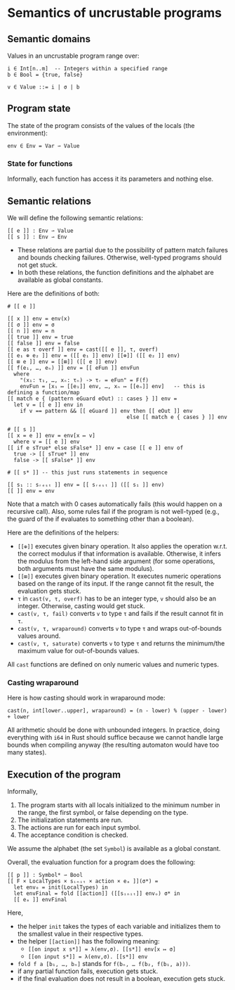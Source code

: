 # Semantics of uncrustable programs

## Semantic domains

Values in an uncrustable program range over:

```
i ∈ Int[n..m]  -- Integers within a specified range
b ∈ Bool = {true, false}

v ∈ Value ::= i | σ | b
```

## Program state

The state of the program consists of the values of the locals (the environment):

```
env ∈ Env = Var ⇀ Value
```

### State for functions

Informally, each function has access it its parameters and nothing else.

## Semantic relations

We will define the following semantic relations:

```
[[ e ]] : Env ⇀ Value
[[ s ]] : Env ⇀ Env
```

- These relations are partial due to the possibility of pattern match failures
  and bounds checking failures.  Otherwise, well-typed programs should not get
  stuck.
- In both these relations, the function definitions and the alphabet are
  available as global constants.
  
Here are the definitions of both:

```
# [[ e ]]

[[ x ]] env = env(x)
[[ σ ]] env = σ
[[ n ]] env = n
[[ true ]] env = true
[[ false ]] env = false
[[ e as τ overf ]] env = cast([[ e ]], τ, overf)
[[ e₁ ⊕ e₂ ]] env = ([[ e₁ ]] env) [[⊕]] ([[ e₂ ]] env)
[[ ⊞ e ]] env = [[⊞]] ([[ e ]] env)
[[ f(e₁, …, eₙ) ]] env = [[ eFun ]] envFun
  where
    "(x₁: τ₁, …, xₙ: τₙ) -> τᵣ = eFun" = F(f)
    envFun = [x₁ ↦ [[e₁]] env, …, xₙ ↦ [[eₙ]] env]   -- this is defining a function/map
[[ match e { (pattern eGuard eOut) :: cases } ]] env =
  let v = [[ e ]] env in
    if v == pattern && [[ eGuard ]] env then [[ eOut ]] env
                                      else [[ match e { cases } ]] env
                                      
# [[ s ]]
[[ x = e ]] env = env[x ↦ v]
  where v = [[ e ]] env
[[ if e sTrue* else sFalse* ]] env = case [[ e ]] env of
  true -> [[ sTrue* ]] env
  false -> [[ sFalse* ]] env
    
# [[ s* ]] -- this just runs statements in sequence

[[ s₁ :: sᵣₑₛₜ ]] env = [[ sᵣₑₛₜ ]] ([[ s₁ ]] env)
[[ ]] env = env
```

Note that a match with 0 cases automatically fails (this would happen on a
recursive call).  Also, some rules fail if the program is not well-typed (e.g.,
the guard of the if evaluates to something other than a boolean).

Here are the definitions of the helpers:

- `[[⊕]]` executes given binary operation.  It also applies the operation
  w.r.t. the correct modulus if that information is available.  Otherwise, it
  infers the modulus from the left-hand side argument (for some operations, both
  arguments must have the same modulus).
- `[[⊞]]` executes given binary operation.  It executes numeric operations based
  on the range of its input.  If the range cannot fit the result, the evaluation
  gets stuck.
- `τ` in `cast(v, τ, overf)` has to be an integer type, `v` should also be an
  integer.  Otherwise, casting would get stuck.
- `cast(v, τ, fail)` converts `v` to type `τ` and fails if the result cannot fit in `τ`.
- `cast(v, τ, wraparound)` converts `v` to type `τ` and wraps out-of-bounds values around.
- `cast(v, τ, saturate)` converts `v` to type `τ` and returns the minimum/the
  maximum value for out-of-bounds values.
  
All `cast` functions are defined on only numeric values and numeric types.

### Casting wraparound

Here is how casting should work in wraparound mode:

```
cast(n, int[lower..upper], wraparound) = (n - lower) % (upper - lower) + lower
```

All arithmetic should be done with unbounded integers.  In practice, doing
everything with `i64` in Rust should suffice because we cannot handle large
bounds when compiling anyway (the resulting automaton would have too many
states).

## Execution of the program

Informally,
1. The program starts with all locals initialized to the minimum number in the
   range, the first symbol, or false depending on the type.
2. The initialization statements are run.
3. The actions are run for each input symbol.
4. The acceptance condition is checked.


We assume the alphabet (the set `Symbol`) is available as a global constant.

Overall, the evaluation function for a program does the following:

```
[[ p ]] : Symbol* ⇀ Bool
[[ F × LocalTypes × sᵢₙᵢₜ × action × eₐ ]](σ*) =
  let env₀ = init(LocalTypes) in
  let envFinal = fold [[action]] ([[sᵢₙᵢₜ]] envₒ) σ* in
  [[ eₐ ]] envFinal
```

Here,
- the helper `init` takes the types of each variable and initializes them to the
  smallest value in their respective types.
- the helper `[[action]]` has the following meaning:
  - `[[on input x s*]] = λ(env,σ). [[s*]] env[x ↦ σ]`
  - `[[on input s*]] = λ(env,σ). [[s*]] env`
- `fold f a [b₁, …, bₙ]` stands for `f(bₙ, … f(b₂, f(b₁, a)))`.
- if any partial function fails, execution gets stuck.
- if the final evaluation does not result in a boolean, execution gets stuck.